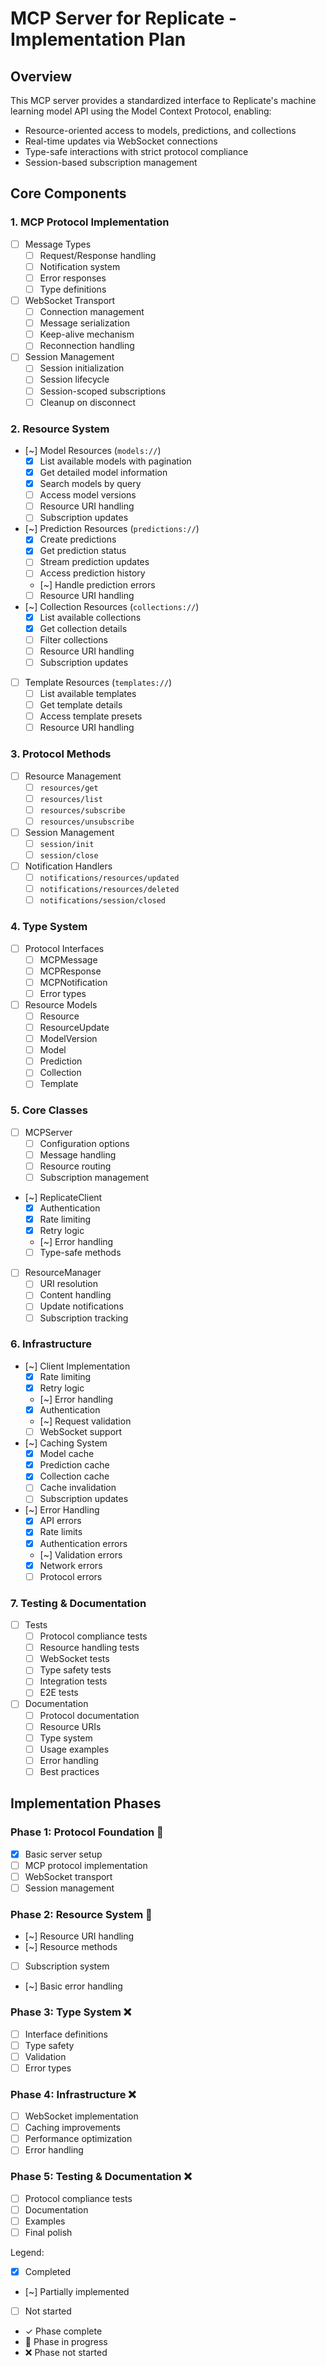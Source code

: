 # MCP Server for Replicate - Implementation Plan

## Overview
This MCP server provides a standardized interface to Replicate's machine learning model API using the Model Context Protocol, enabling:
- Resource-oriented access to models, predictions, and collections
- Real-time updates via WebSocket connections
- Type-safe interactions with strict protocol compliance
- Session-based subscription management

## Core Components

### 1. MCP Protocol Implementation

- [ ] Message Types
  - [ ] Request/Response handling
  - [ ] Notification system
  - [ ] Error responses
  - [ ] Type definitions

- [ ] WebSocket Transport
  - [ ] Connection management
  - [ ] Message serialization
  - [ ] Keep-alive mechanism
  - [ ] Reconnection handling

- [ ] Session Management
  - [ ] Session initialization
  - [ ] Session lifecycle
  - [ ] Session-scoped subscriptions
  - [ ] Cleanup on disconnect

### 2. Resource System

- [~] Model Resources (`models://`)
  - [x] List available models with pagination
  - [x] Get detailed model information
  - [x] Search models by query
  - [ ] Access model versions
  - [ ] Resource URI handling
  - [ ] Subscription updates

- [~] Prediction Resources (`predictions://`)
  - [x] Create predictions
  - [x] Get prediction status
  - [ ] Stream prediction updates
  - [ ] Access prediction history
  - [~] Handle prediction errors
  - [ ] Resource URI handling

- [~] Collection Resources (`collections://`)
  - [x] List available collections
  - [x] Get collection details
  - [ ] Filter collections
  - [ ] Resource URI handling
  - [ ] Subscription updates

- [ ] Template Resources (`templates://`)
  - [ ] List available templates
  - [ ] Get template details
  - [ ] Access template presets
  - [ ] Resource URI handling

### 3. Protocol Methods

- [ ] Resource Management
  - [ ] `resources/get`
  - [ ] `resources/list`
  - [ ] `resources/subscribe`
  - [ ] `resources/unsubscribe`

- [ ] Session Management
  - [ ] `session/init`
  - [ ] `session/close`

- [ ] Notification Handlers
  - [ ] `notifications/resources/updated`
  - [ ] `notifications/resources/deleted`
  - [ ] `notifications/session/closed`

### 4. Type System

- [ ] Protocol Interfaces
  - [ ] MCPMessage
  - [ ] MCPResponse
  - [ ] MCPNotification
  - [ ] Error types

- [ ] Resource Models
  - [ ] Resource
  - [ ] ResourceUpdate
  - [ ] ModelVersion
  - [ ] Model
  - [ ] Prediction
  - [ ] Collection
  - [ ] Template

### 5. Core Classes

- [ ] MCPServer
  - [ ] Configuration options
  - [ ] Message handling
  - [ ] Resource routing
  - [ ] Subscription management

- [~] ReplicateClient
  - [x] Authentication
  - [x] Rate limiting
  - [x] Retry logic
  - [~] Error handling
  - [ ] Type-safe methods

- [ ] ResourceManager
  - [ ] URI resolution
  - [ ] Content handling
  - [ ] Update notifications
  - [ ] Subscription tracking

### 6. Infrastructure

- [~] Client Implementation
  - [x] Rate limiting
  - [x] Retry logic
  - [~] Error handling
  - [x] Authentication
  - [~] Request validation
  - [ ] WebSocket support

- [~] Caching System
  - [x] Model cache
  - [x] Prediction cache
  - [x] Collection cache
  - [ ] Cache invalidation
  - [ ] Subscription updates

- [~] Error Handling
  - [x] API errors
  - [x] Rate limits
  - [x] Authentication errors
  - [~] Validation errors
  - [x] Network errors
  - [ ] Protocol errors

### 7. Testing & Documentation

- [ ] Tests
  - [ ] Protocol compliance tests
  - [ ] Resource handling tests
  - [ ] WebSocket tests
  - [ ] Type safety tests
  - [ ] Integration tests
  - [ ] E2E tests

- [ ] Documentation
  - [ ] Protocol documentation
  - [ ] Resource URIs
  - [ ] Type system
  - [ ] Usage examples
  - [ ] Error handling
  - [ ] Best practices

## Implementation Phases

### Phase 1: Protocol Foundation 🚧
- [x] Basic server setup
- [ ] MCP protocol implementation
- [ ] WebSocket transport
- [ ] Session management

### Phase 2: Resource System 🚧
- [~] Resource URI handling
- [~] Resource methods
- [ ] Subscription system
- [~] Basic error handling

### Phase 3: Type System ❌
- [ ] Interface definitions
- [ ] Type safety
- [ ] Validation
- [ ] Error types

### Phase 4: Infrastructure ❌
- [ ] WebSocket implementation
- [ ] Caching improvements
- [ ] Performance optimization
- [ ] Error handling

### Phase 5: Testing & Documentation ❌
- [ ] Protocol compliance tests
- [ ] Documentation
- [ ] Examples
- [ ] Final polish

Legend:
- [x] Completed
- [~] Partially implemented
- [ ] Not started
- ✓ Phase complete
- 🚧 Phase in progress
- ❌ Phase not started 
